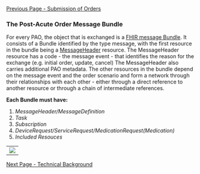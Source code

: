 [Previous Page - Submission of Orders](SubmissionofOrders.html)

### The Post-Acute Order Message Bundle

<p>For every PAO, the object that is exchanged is a <a href="http://hl7.org/fhir/R4/bundle.html#message">FHIR message Bundle</a>. It consists of a Bundle identified by the type message, with the first resource in the bundle being a <a href="http://hl7.org/fhir/R4/messageheader.html">MessageHeader</a> resource. The MessageHeader resource has a code - the message event - that identifies the reason for the exchange (e.g. initial order, update, cancel)  The MessageHeader also carries additional PAO  metadata. The other resources in the bundle depend on the message event and the order scenario and form a network through their relationships with each other - either through a direct reference to another resource or through a chain of intermediate references.</p>

<p><strong>Each Bundle must have:</strong></p>

<ol>
  <li><em>MessageHeader/MessageDefinition</em></li>
  <li><em>Task</em></li>
  <li><em>Subscription</em></li>
  <li><em>DeviceRequest/ServiceRequest/MedicationRequest(Medication)</em></li>
	<li><em>Included Resouces</em></li>
</ol>
<table><tr><td><img src="MessageBundleContentDrawing6.jpg" /></td></tr></table>

[Next Page - Technical Background](TechnicalBackground.html)